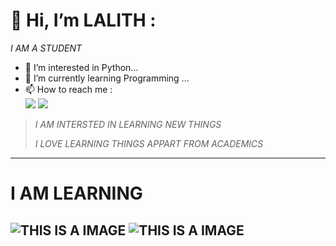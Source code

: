 #  👋 Hi, I’m **LALITH** :
*I AM A STUDENT*
- 👀 I’m interested in Python...
- 🌱 I’m currently learning Programming ...
- 📫 How to reach me :
<br  />[<img src="https://img.shields.io/badge/LinkedIn-0077B5?style=for-the-badge&logo=linkedin&logoColor=white" />](https://www.linkedin.com/in/lalith-kishore-453a70330?utm_source=share&utm_campaign=share_via&utm_content=profile&utm_medium=android_app) [<img src="https://img.shields.io/badge/Instagram-E4405F?style=for-the-badge&logo=instagram&logoColor=white" />](https://www.instagram.com/lalith___lk/profilecard/?igsh=MTQxODFsZWxueWVvYQ==)
 
> *I AM INTERSTED IN LEARNING NEW THINGS*
> 
> *I LOVE LEARNING THINGS APPART FROM ACADEMICS*

---
   #    I AM LEARNING 
![*THIS IS A IMAGE*](https://img.icons8.com/fluency/48/python.png)
![*THIS IS A IMAGE* ](https://img.icons8.com/color/48/000000/html-5.png )
------------
<!---
lalith1224/lalith1224 is a ✨ special ✨ repository because its `README.md` (this file) appears on your GitHub profile.
You can click the Preview link to take a look at your changes.
--->

